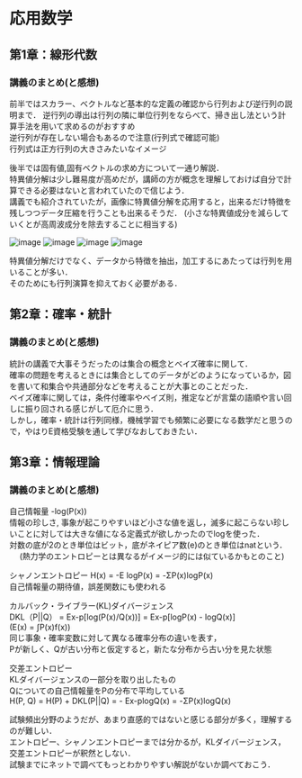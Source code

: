 # 応用数学
## 第1章：線形代数
### 講義のまとめ(と感想)
前半ではスカラー、ベクトルなど基本的な定義の確認から行列および逆行列の説明まで． 
逆行列の導出は行列の隣に単位行列をならべて、掃き出し法という計算手法を用いて求めるのがおすすめ  
逆行列が存在しない場合もあるので注意(行列式で確認可能)  
行列式は正方行列の大きさみたいなイメージ  

後半では固有値,固有ベクトルの求め方について一通り解説．  
特異値分解は少し難易度が高めだが，講師の方が概念を理解しておけば自分で計算できる必要はないと言われていたので信じよう．  
講義でも紹介されていたが，画像に特異値分解を応用すると，出来るだけ特徴を残しつつデータ圧縮を行うことも出来るそうだ．
(小さな特異値成分を減らしていくとが高周波成分を除去することに相当する)  

![image](https://user-images.githubusercontent.com/87635559/126157763-938fc655-4a21-40f5-bf31-f4e393a1dbfa.png)
![image](https://user-images.githubusercontent.com/87635559/126157773-149df3c1-c488-4e4d-86d0-828e459c8f9e.png)
![image](https://user-images.githubusercontent.com/87635559/126157780-0943983b-a605-44f8-8ad1-dcd6e51779b7.png)
![image](https://user-images.githubusercontent.com/87635559/126157789-c272a28e-cf3d-467c-994f-a8034f404cd3.png)  

特異値分解だけでなく、データから特徴を抽出，加工するにあたっては行列を用いることが多い．  
そのためにも行列演算を抑えておく必要がある．  


## 第2章：確率・統計
### 講義のまとめ(と感想) 
統計の講義で大事そうだったのは集合の概念とベイズ確率に関して．  
確率の問題を考えるときには集合としてのデータがどのようになっているか，図を書いて和集合や共通部分などを考えることが大事とのことだった．  
ベイズ確率に関しては，条件付確率やベイズ則，推定などが言葉の語順や言い回しに振り回される感じがして厄介に思う．  
しかし，確率・統計は行列同様，機械学習でも頻繁に必要になる数学だと思うので，やはりE資格受験を通して学びなおしておきたい．  


## 第3章：情報理論
### 講義のまとめ(と感想)
自己情報量  -log(P(x))  
情報の珍しさ, 事象が起こりやすいほど小さな値を返し，滅多に起こらない珍しいことに対しては大きな値になる定義式が欲しかったのでlogを使った．  
対数の底が2のとき単位はビット，底がネイピア数(e)のとき単位はnatという．  　
(熱力学のエントロピーとは異なるがイメージ的には似ているかもとのこと)  

シャノンエントロピー  H(x) = -E logP(x) = -ΣP(x)logP(x)  
自己情報量の期待値，誤差関数にも使われる  

カルバック・ライブラー(KL)ダイバージェンス  
DKL（P||Q） = Ex-p[log(P(x)/Q(x))] = Ex-p[logP(x) - logQ(x)]  
(E(x) = ∫P(x)f(x))  
同じ事象・確率変数に対して異なる確率分布の違いを表す，  
Pが新しく、Qが古い分布と仮定すると，新たな分布から古い分を見た状態  

交差エントロピー  
KLダイバージェンスの一部分を取り出したもの  
Qについての自己情報量をPの分布で平均している  
H(P, Q) = H(P) + DKL(P||Q) = - Ex-plogQ(x) = -ΣP(x)logQ(x)  

試験頻出分野のようだが、あまり直感的ではないと感じる部分が多く，理解するのが難しい．  
エントロピー、シャノンエントロピーまでは分かるが，KLダイバージェンス，交差エントロピーが釈然としない．  
試験までにネットで調べてもっとわかりやすい解説がないか調べておこう．  

